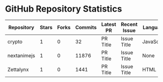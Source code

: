 # GitHub Repository Statistics
| Repository | Stars | Forks | Commits | Latest PR | Recent Issue | Language | Contributions |
|------------|-------|-------|---------|-----------|--------------|----------|---------------|
| crypto | 1 | 0 | 32 | PR Title | Issue Title | JavaScript | 72 |
| nextanimejs | 1 | 0 | 11876 | PR Title | Issue Title | None | 75 |
| Zettalynx | 1 | 0 | 1441 | PR Title | Issue Title | HTML | 55 |

